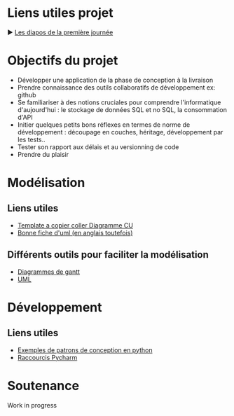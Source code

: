 # Liens utiles projet

:arrow_forward: [Les diapos de la première journée](https://ragatzino.github.io/Projet2A-Presentation/#/)

# Objectifs du projet

- Développer une application de la phase de conception à la livraison
- Prendre connaissance des outils collaboratifs de développement ex: github
- Se familiariser à des notions cruciales pour comprendre l'informatique d'aujourd'hui : le stockage de données SQL et no SQL, la consommation d'API
- Initier quelques petits bons réflexes en termes de norme de développement : découpage en couches, héritage, développement par les tests..
- Tester son rapport aux délais et au versionning de code
- Prendre du plaisir

# Modélisation

## Liens utiles
- [Template a copier coller Diagramme CU](https://www.draw.io/?lightbox=1&highlight=0000ff&edit=_blank&layers=1&nav=1&title=Untitled%20Diagram.drawio#Uhttps%3A%2F%2Fdrive.google.com%2Fuc%3Fid%3D1FaoRtTNtoQ0K6kz3fT5XKXIci0xlrU3-%26export%3Ddownload)
- [Bonne fiche d'uml (en anglais toutefois)](https://loufranco.com/wp-content/uploads/2012/11/cheatsheet.pdf?fbclid=IwAR2_738IPFUFQOxmvudDr2M33h3sZ3DNyLW6BmlVPlgiPpfEtoItGh-PhDI)

## Différents outils pour faciliter la modélisation

- [Diagrammes de gantt](https://online.officetimeline.com/)
- [UML](https://www.genmymodel.com/fr)

# Développement

## Liens utiles

- [Exemples de patrons de conception en python](https://www.toptal.com/python/python-design-patterns)
- [Raccourcis Pycharm](https://www.shortcutfoo.com/app/dojos/pycharm-win/cheatsheet)

# Soutenance

Work in progress
